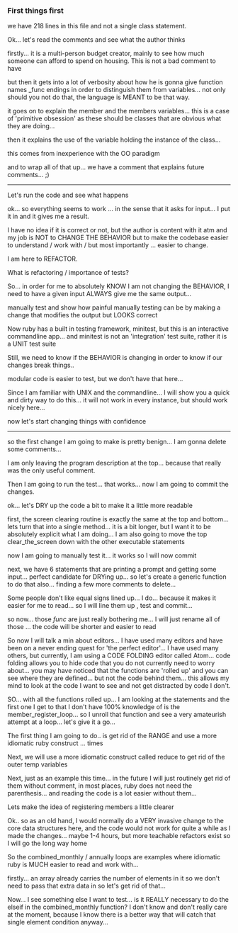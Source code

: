 ### First things first

we have 218 lines in this file and not a single class statement.

Ok... let's read the comments and see what the author thinks

firstly... it is a multi-person budget creator, mainly to see how much someone can afford to spend on housing. This is not a bad
comment to have

but then it gets into a lot of verbosity about how he is gonna give function names _func endings in order to distinguish them
from variables... not only should you not do that, the language is MEANT to be that way.

it goes on to explain the member and the members variables... this is a case of 'primitive obsession' as these should be classes
that are obvious what they are doing...

then it explains the use of the variable holding the instance of the class...

this comes from inexperience with the OO paradigm

and to wrap all of that up... we have a comment that explains future comments... ;)

_________

Let's run the code and see what happens

ok... so everything seems to work ... in the sense that it asks for input... I put it in and it gives me a result.

I have no idea if it is correct or not, but the author is content with it atm and my job is NOT to CHANGE THE BEHAVIOR but
to make the codebase easier to understand / work with / but most importantly ... easier to change.

I am here to REFACTOR.

What is refactoring / importance of tests?

So... in order for me to absolutely KNOW I am not changing the BEHAVIOR, I need to have a given input ALWAYS give me the
same output...

manually test and show how painful manually testing can be by making a change that modifies the output but LOOKS correct

Now ruby has a built in testing framework, minitest, but this is an interactive commandline app... and minitest
is not an 'integration' test suite, rather it is a UNIT test suite

Still, we need to know if the BEHAVIOR is changing in order to know if our changes break things..

modular code is easier to test, but we don't have that here...

Since I am familiar with UNIX and the commandline... I will show you a quick and dirty way to do this... it will not work
in every instance, but should work nicely here...

now let's start changing things with confidence

________

so the first change I am going to make is pretty benign... I am gonna delete some comments...

I am only leaving the program description at the top... because that really was the only useful comment.

Then I am going to run the test... that works... now I am going to commit the changes.

ok... let's DRY up the code a bit to make it a little more readable

first, the screen clearing routine is exactly the same at the top and bottom... lets turn that into a single method... it is a bit longer, but I want it to be absolutely explicit what I am doing... I am also going to move the top clear_the_screen down with
the other executable statements

now I am going to manually test it... it works so I will now commit

next, we have 6 statements that are printing a prompt and getting some input... perfect candidate for DRYing up... so let's
create a generic function to do that also... finding a few more comments to delete...

Some people don't like equal signs lined up... I do... because it makes it easier for me to read... so I will line them up , test
and commit...

so now... those _func_ are just really bothering me... I will just rename all of those ... the code will be shorter and easier to read

So now I will talk a min about editors... I have used many editors and have been
on a never ending quest for 'the perfect editor'... I have used many others, but currently, I am using a CODE FOLDING editor called Atom...  code folding allows you to hide code that you do not currently need to worry about... you may have noticed that the functions are 'rolled up' and you can see where they are defined... but not the code behind them... this allows my mind to look at
the code I want to see and not get distracted by code I don't.

SO... with all the functions rolled up... I am looking at the statements and the first one I get to that I don't have 100%
knowledge of is the member_register_loop... so I unroll that function and see a very amateurish attempt at a loop... let's give it
a go...

The first thing I am going to do.. is get rid of the RANGE and use a more idiomatic ruby construct ... times

Next, we will use a more idiomatic construct called reduce to get rid of the outer temp variables

Next, just as an example this time... in the future I will just routinely get rid of them without comment, in most places, ruby
does not need the parenthesis... and reading the code is a lot easier without them...

Lets make the idea of registering members a little clearer

Ok.. so as an old hand, I would normally do a VERY invasive change to the core data structures here, and the code would not work for quite a while as I made the changes... maybe 1-4 hours, but more teachable refactors exist so I will go the long way home

So the combined_monthly / annually loops are examples where idiomatic ruby is MUCH easier to read and work with...

firstly... an array already carries the number of elements in it so we don't need to pass that extra data in so let's get rid of that...

Now... I see something else I want to test... is it REALLY necessary to do the elseif in the combined_monthly function? I don't know and don't really care at the moment, because I know there is a better way that will catch that single element condition anyway...
